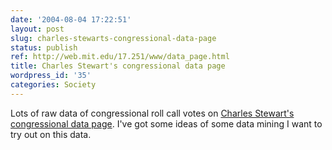 ```yaml
---
date: '2004-08-04 17:22:51'
layout: post
slug: charles-stewarts-congressional-data-page
status: publish
ref: http://web.mit.edu/17.251/www/data_page.html
title: Charles Stewart's congressional data page
wordpress_id: '35'
categories: Society
---
```


Lots of raw data of congressional roll call votes on [Charles Stewart's congressional data page](http://web.mit.edu/17.251/www/data_page.html).  I've got some ideas of some data mining I want to try out on this data.
